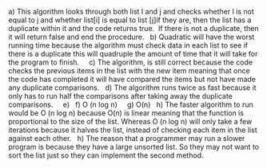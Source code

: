 

a) This algorithm looks through both list I and j and checks whether I is not equal to j and whether list[i] is equal to list [j]if they are, then the list has a duplicate within it and the code returns
true.  If there is not a duplicate, then it will return false and end the procedure.
 
b) Quadratic will have the worst running time because the algorithm must check data in each list to see if there is a duplicate this will quadruple the amount of time that it will take for the program to finish.
 
 
c) The algorithm, is still correct because the code checks the previous items in the list with the new item meaning that once the code has completed it will have compared the items but not have made any duplicate comparisons.
 
d) The algorithm runs twice as fast because it only has to run half the comparisons after taking away the duplicate comparisons.
 
 
e)
 
f) O (n log n)
 
 
g) O(n)
 
h) The faster algorithm to run would be O (n log n) because O(n) is linear meaning that the function is proportional to the size of
the list. Whereas O (n log n) will only take a few iterations because it halves the list, instead of checking each item in the list against each other.
 
h) The reason that a programmer may run a slower program is because they have a large unsorted list. So they may not want to sort the list just so they can implement the second method. 











































 


